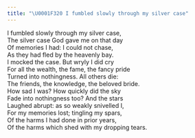 ```yaml
---
title: "\U0001F320 I fumbled slowly through my silver case"
---
```


I fumbled slowly through my silver case,<br>
The silver case God gave me on that day<br>
Of memories I had: I could not chase,<br>
As they had fled by the heavenly bay.<br>
I mocked the case. But wryly I did cry <br>
For all the wealth, the fame, the fancy pride<br>
Turned into nothingness. All others die:<br>
The friends, the knowledge, the beloved bride.<br>
How sad I was? How quickly did the sky<br>
Fade into nothingness too? And the stars<br>
Laughed abrupt: as so weakly snivelled I,<br>
For my memories lost; tingling my spars,<br>
Of the harms I had done in prior years,<br>
Of the harms which shed with my dropping tears.<br>

